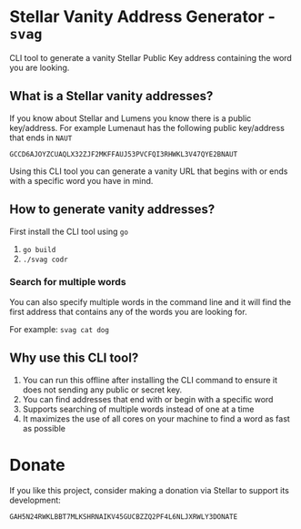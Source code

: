 # Stellar Vanity Address Generator - `svag`

CLI tool to generate a vanity Stellar Public Key address containing the word you are looking.

## What is a Stellar vanity addresses?

If you know about Stellar and Lumens you know there is a public key/address. For example Lumenaut has the following public key/address that ends in `NAUT`

```
GCCD6AJOYZCUAQLX32ZJF2MKFFAUJ53PVCFQI3RHWKL3V47QYE2BNAUT
```

Using this CLI tool you can generate a vanity URL that begins with or ends with a specific word you have in mind.

## How to generate vanity addresses?

First install the CLI tool using `go`

1. `go build`
1. `./svag codr`

### Search for multiple words

You can also specify multiple words in the command line and it will find the first address that contains any of the words you are looking for.

For example: `svag cat dog`

## Why use this CLI tool?

1. You can run this offline after installing the CLI command to ensure it does not sending any public or secret key.
1. You can find addresses that end with or begin with a specific word
1. Supports searching of multiple words instead of one at a time
1. It maximizes the use of all cores on your machine to find a word as fast as possible

# Donate

If you like this project, consider making a donation via Stellar to support its development:
```
GAH5N24RWKLBBT7MLKSHRNAIKV45GUCBZZQ2PF4L6NLJXRWLY3DONATE
```
